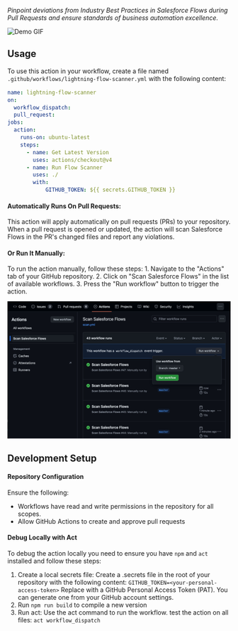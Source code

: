 *Pinpoint deviations from Industry Best Practices in Salesforce Flows during Pull Requests and ensure standards of business automation excellence.*

![Demo GIF](media/lfsaction.gif)

## Usage

To use this action in your workflow, create a file named `.github/workflows/lightning-flow-scanner.yml` with the following content:

```yaml
name: lightning-flow-scanner
on:
  workflow_dispatch:
  pull_request:
jobs:
  action:
    runs-on: ubuntu-latest
    steps:
      - name: Get Latest Version
        uses: actions/checkout@v4
      - name: Run Flow Scanner
        uses: ./
        with:
            GITHUB_TOKEN: ${{ secrets.GITHUB_TOKEN }}
```


#### Automatically Runs On Pull Requests: 
This action will apply automatically on pull requests (PRs) to your repository. When a pull request is opened or updated, the action will scan Salesforce Flows in the PR's changed files and report any violations.

#### Or Run It Manually:
To run the action manually, follow these steps:
    1. Navigate to the "Actions" tab of your GitHub repository.
    2. Click on "Scan Salesforce Flows" in the list of available workflows.
    3. Press the "Run workflow" button to trigger the action.

![Scan Flows Action Button](media/scanflows.jpg)

## Development Setup

#### Repository Configuration

Ensure the following:
- Workflows have read and write permissions in the repository for all scopes.
- Allow GitHub Actions to create and approve pull requests

#### Debug Locally with Act
To debug the action locally you need to ensure you have `npm` and `act` installed and follow these steps:

1. Create a local secrets file: Create a .secrets file in the root of your repository with the following content:
`GITHUB_TOKEN=<your-personal-access-token>`
Replace <your-personal-access-token> with a GitHub Personal Access Token (PAT). You can generate one from your GitHub account settings.
2. Run `npm run build` to compile a new version
3. Run act: Use the act command to run the workflow.
test the action on all files:
`act workflow_dispatch`
